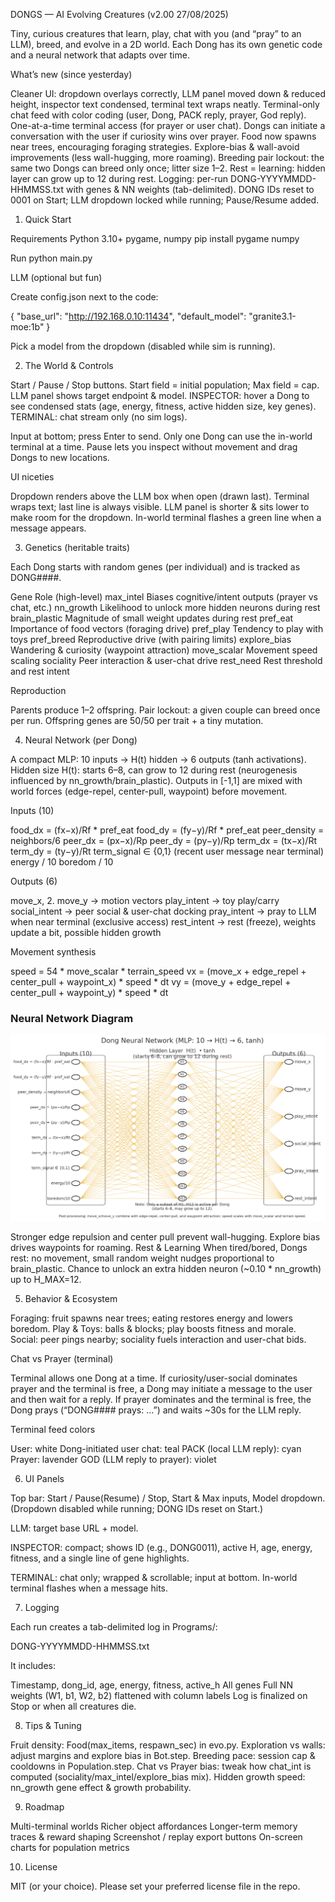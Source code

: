 DONGS — AI Evolving Creatures (v2.00 27/08/2025)

Tiny, curious creatures that learn, play, chat with you (and “pray” to an LLM), breed, and evolve in a 2D world. Each Dong has its own genetic code and a neural network that adapts over time.

What’s new (since yesterday)

Cleaner UI: dropdown overlays correctly, LLM panel moved down & reduced height, inspector text condensed, terminal text wraps neatly.
Terminal-only chat feed with color coding (user, Dong, PACK reply, prayer, God reply).
One-at-a-time terminal access (for prayer or user chat).
Dongs can initiate a conversation with the user if curiosity wins over prayer.
Food now spawns near trees, encouraging foraging strategies.
Explore-bias & wall-avoid improvements (less wall-hugging, more roaming).
Breeding pair lockout: the same two Dongs can breed only once; litter size 1–2.
Rest = learning: hidden layer can grow up to 12 during rest.
Logging: per-run DONG-YYYYMMDD-HHMMSS.txt with genes & NN weights (tab-delimited).
DONG IDs reset to 0001 on Start; LLM dropdown locked while running; Pause/Resume added.

1) Quick Start

Requirements
Python 3.10+
pygame, numpy
pip install pygame numpy

Run
python main.py

LLM (optional but fun)

Create config.json next to the code:

{
  "base_url": "http://192.168.0.10:11434",
  "default_model": "granite3.1-moe:1b"
}


Pick a model from the dropdown (disabled while sim is running).

2) The World & Controls

Start / Pause / Stop buttons.
Start field = initial population; Max field = cap.
LLM panel shows target endpoint & model.
INSPECTOR: hover a Dong to see condensed stats (age, energy, fitness, active hidden size, key genes).
TERMINAL: chat stream only (no sim logs).

Input at bottom; press Enter to send.
Only one Dong can use the in-world terminal at a time.
Pause lets you inspect without movement and drag Dongs to new locations.

UI niceties

Dropdown renders above the LLM box when open (drawn last).
Terminal wraps text; last line is always visible.
LLM panel is shorter & sits lower to make room for the dropdown.
In-world terminal flashes a green line when a message appears.

3) Genetics (heritable traits)

Each Dong starts with random genes (per individual) and is tracked as DONG####.

Gene	Role (high-level)
max_intel	Biases cognitive/intent outputs (prayer vs chat, etc.)
nn_growth	Likelihood to unlock more hidden neurons during rest
brain_plastic	Magnitude of small weight updates during rest
pref_eat	Importance of food vectors (foraging drive)
pref_play	Tendency to play with toys
pref_breed	Reproductive drive (with pairing limits)
explore_bias	Wandering & curiosity (waypoint attraction)
move_scalar	Movement speed scaling
sociality	Peer interaction & user-chat drive
rest_need	Rest threshold and rest intent

Reproduction

Parents produce 1–2 offspring.
Pair lockout: a given couple can breed once per run.
Offspring genes are 50/50 per trait + a tiny mutation.

4) Neural Network (per Dong)

A compact MLP: 10 inputs → H(t) hidden → 6 outputs (tanh activations).
Hidden size H(t): starts 6–8, can grow to 12 during rest (neurogenesis influenced by nn_growth/brain_plastic).
Outputs in [-1,1] are mixed with world forces (edge-repel, center-pull, waypoint) before movement.

Inputs (10)

food_dx = (fx−x)/Rf * pref_eat
food_dy = (fy−y)/Rf * pref_eat
peer_density = neighbors/6
peer_dx = (px−x)/Rp
peer_dy = (py−y)/Rp
term_dx = (tx−x)/Rt
term_dy = (ty−y)/Rt
term_signal ∈ {0,1} (recent user message near terminal)
energy / 10
boredom / 10

Outputs (6)

move_x, 2. move_y → motion vectors
play_intent → toy play/carry
social_intent → peer social & user-chat docking
pray_intent → pray to LLM when near terminal (exclusive access)
rest_intent → rest (freeze), weights update a bit, possible hidden growth

Movement synthesis

speed = 54 * move_scalar * terrain_speed
vx = (move_x + edge_repel + center_pull + waypoint_x) * speed * dt
vy = (move_y + edge_repel + center_pull + waypoint_y) * speed * dt


### Neural Network Diagram

![Dong Neural Network](/dongs_nn_diagram.png)


Stronger edge repulsion and center pull prevent wall-hugging.
Explore bias drives waypoints for roaming.
Rest & Learning
When tired/bored, Dongs rest: no movement, small random weight nudges proportional to brain_plastic.
Chance to unlock an extra hidden neuron (~0.10 * nn_growth) up to H_MAX=12.

5) Behavior & Ecosystem

Foraging: fruit spawns near trees; eating restores energy and lowers boredom.
Play & Toys: balls & blocks; play boosts fitness and morale.
Social: peer pings nearby; sociality fuels interaction and user-chat bids.

Chat vs Prayer (terminal)

Terminal allows one Dong at a time.
If curiosity/user-social dominates prayer and the terminal is free, a Dong may initiate a message to the user and then wait for a reply.
If prayer dominates and the terminal is free, the Dong prays (“DONG#### prays: …”) and waits ~30s for the LLM reply.

Terminal feed colors

User: white
Dong-initiated user chat: teal
PACK (local LLM reply): cyan
Prayer: lavender
GOD (LLM reply to prayer): violet

6) UI Panels

Top bar: Start / Pause(Resume) / Stop, Start & Max inputs, Model dropdown.
(Dropdown disabled while running; DONG IDs reset on Start.)

LLM: target base URL + model.

INSPECTOR: compact; shows ID (e.g., DONG0011), active H, age, energy, fitness, and a single line of gene highlights.

TERMINAL: chat only; wrapped & scrollable; input at bottom.
In-world terminal flashes when a message hits.

7) Logging

Each run creates a tab-delimited log in Programs/:

DONG-YYYYMMDD-HHMMSS.txt

It includes:

Timestamp, dong_id, age, energy, fitness, active_h
All genes
Full NN weights (W1, b1, W2, b2) flattened with column labels
Log is finalized on Stop or when all creatures die.

8) Tips & Tuning

Fruit density: Food(max_items, respawn_sec) in evo.py.
Exploration vs walls: adjust margins and explore bias in Bot.step.
Breeding pace: session cap & cooldowns in Population.step.
Chat vs Prayer bias: tweak how chat_int is computed (sociality/max_intel/explore_bias mix).
Hidden growth speed: nn_growth gene effect & growth probability.

9) Roadmap

Multi-terminal worlds
Richer object affordances
Longer-term memory traces & reward shaping
Screenshot / replay export buttons
On-screen charts for population metrics

10) License

MIT (or your choice). Please set your preferred license file in the repo.
